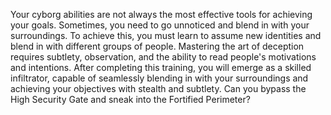 Your cyborg abilities are not always the most effective tools for achieving your goals. Sometimes, you need to go unnoticed and blend in with your surroundings. To achieve this, you must learn to assume new identities and blend in with different groups of people. Mastering the art of deception requires subtlety, observation, and the ability to read people's motivations and intentions. After completing this training, you will emerge as a skilled infiltrator, capable of seamlessly blending in with your surroundings and achieving your objectives with stealth and subtlety. Can you bypass the High Security Gate and sneak into the Fortified Perimeter?
